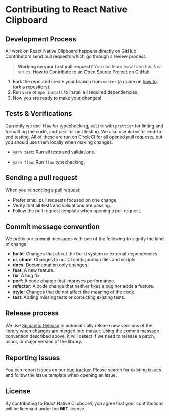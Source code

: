 # Contributing to React Native Clipboard

## Development Process
All work on React Native Clipboard happens directly on GitHub. Contributors send pull requests which go through a review process.

> **Working on your first pull request?** You can learn how from this *free* series: [How to Contribute to an Open Source Project on GitHub](https://egghead.io/series/how-to-contribute-to-an-open-source-project-on-github).

1. Fork the repo and create your branch from `master` (a guide on [how to fork a repository](https://help.github.com/articles/fork-a-repo/)).
2. Run `yarn` or `npm install` to install all required dependencies.
3. Now you are ready to make your changes!

## Tests & Verifications
Currently we use `flow` for typechecking, `eslint` with `prettier` for linting and formatting the code, and `jest` for unit testing. We also use `detox` for end-to-end testing. All of these are run on CircleCI for all opened pull requests, but you should use them locally when making changes.

* `yarn test`: Run all tests and validations.
<!-- * `yarn validate:eslint`: Run `eslint`. -->
<!-- * `yarn validate:eslint --fix`: Run `eslint` and automatically fix issues. This is useful for correcting code formatting. -->
* `yarn flow`: Run `flow` typechecking.
<!-- * `yarn validate:typescript`: Run `typescript` typechecking. -->
<!-- * `yarn test:jest`: Run unit tests with `jest`. -->
<!-- * `yarn test:detox:<android|ios>:build:<debug|release>`: Build the `debug` or `release` app for end-to-end tests with `detox` on either `android` or `ios`. You need to run this before running the test command and whenever you make changes to the native code. -->
<!-- * `yarn test:detox:<android|ios>:test:<debug|release>`: Run the `debug` or `release` end-to-end tests with `detox` on either `android` or `ios`. -->

## Sending a pull request
When you're sending a pull request:

* Prefer small pull requests focused on one change.
* Verify that all tests and validations are passing.
* Follow the pull request template when opening a pull request.

## Commit message convention
We prefix our commit messages with one of the following to signify the kind of change:

* **build**: Changes that affect the build system or external dependencies.
* **ci**, **chore**: Changes to our CI configuration files and scripts.
* **docs**: Documentation only changes.
* **feat**: A new feature.
* **fix**: A bug fix.
* **perf**: A code change that improves performance.
* **refactor**: A code change that neither fixes a bug nor adds a feature.
* **style**: Changes that do not affect the meaning of the code.
* **test**: Adding missing tests or correcting existing tests.

## Release process
We use [Semantic Release](http://semantic-release.org) to automatically release new versions of the library when changes are merged into master. Using the commit message convention described above, it will detect if we need to release a patch, minor, or major version of the library.

## Reporting issues
You can report issues on our [bug tracker](https://github.com/react-native-community/react-native-clipboard/issues). Please search for existing issues and follow the issue template when opening an issue.

## License
By contributing to React Native Clipboard, you agree that your contributions will be licensed under the **MIT** license.
